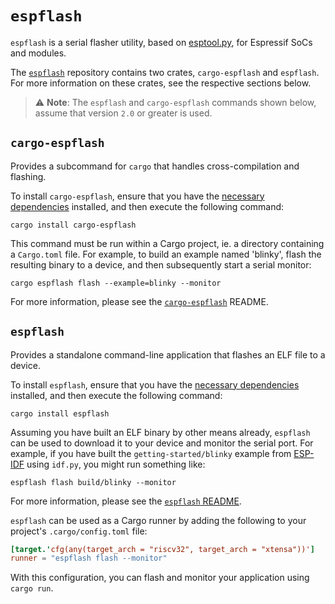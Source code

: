 # `espflash`

`espflash` is a serial flasher utility, based on [esptool.py][esptool], for Espressif SoCs and modules.

The [`espflash`][espflash] repository contains two crates, `cargo-espflash` and `espflash`. For more information on these crates, see the respective sections below.

[esptool]: https://github.com/espressif/esptool
[espflash]: https://github.com/esp-rs/espflash

> ⚠️ **Note**: The `espflash` and `cargo-espflash` commands shown below, assume that version `2.0` or greater is used.

## `cargo-espflash`

Provides a subcommand for `cargo` that handles cross-compilation and flashing.

To install `cargo-espflash`, ensure that you have the [necessary dependencies][cargo-espflash-dependencies] installed, and then execute the following command:

```shell
cargo install cargo-espflash
```

This command must be run within a Cargo project, ie. a directory containing a `Cargo.toml` file. For example, to build an example named 'blinky', flash the resulting binary to a device, and then subsequently start a serial monitor:

```shell
cargo espflash flash --example=blinky --monitor
```

For more information, please see the [`cargo-espflash`][cargo-espflash] README.

[cargo-espflash]: https://github.com/esp-rs/espflash/blob/master/cargo-espflash/README.md
[cargo-espflash-dependencies]: https://github.com/esp-rs/espflash/blob/main/cargo-espflash/README.md#installation

## `espflash`

Provides a standalone command-line application that flashes an ELF file to a device.

To install `espflash`, ensure that you have the [necessary dependencies][espflash-dependencies] installed, and then execute the following command:

```shell
cargo install espflash
```

Assuming you have built an ELF binary by other means already, `espflash` can be used to download it to your device and monitor the serial port. For example, if you have built the `getting-started/blinky` example from [ESP-IDF][esp-idf] using `idf.py`, you might run something like:

```shell
espflash flash build/blinky --monitor
```

For more information, please see the [`espflash` README][espflash-readme].

`espflash` can be used as a Cargo runner by adding the following to your project's `.cargo/config.toml` file:
```toml
[target.'cfg(any(target_arch = "riscv32", target_arch = "xtensa"))']
runner = "espflash flash --monitor"
```
With this configuration, you can flash and monitor your application using `cargo run`.

[esp-idf]: https://github.com/espressif/esp-idf
[espflash-readme]: https://github.com/esp-rs/espflash/blob/master/espflash/README.md
[espflash-dependencies]:https://github.com/esp-rs/espflash/blob/main/espflash/README.md#installation
